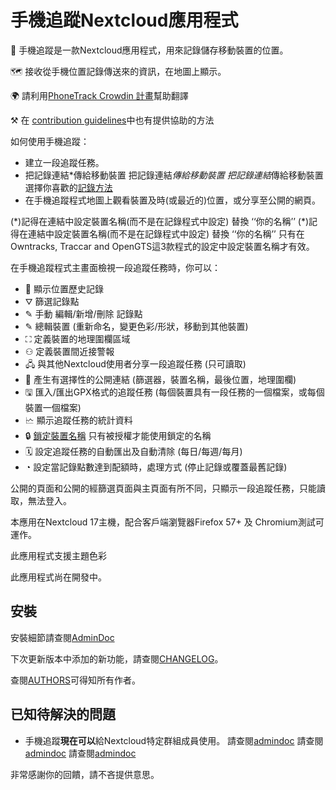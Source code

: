 # 手機追蹤Nextcloud應用程式

📱 手機追蹤是一款Nextcloud應用程式，用來記錄儲存移動裝置的位置。

🗺 接收從手機位置記錄傳送來的資訊，在地圖上顯示。

🌍 請利用[PhoneTrack Crowdin 計畫](https://crowdin.com/project/phonetrack)幫助翻譯

⚒ 在 [contribution guidelines](https://gitlab.com/eneiluj/phonetrack-oc/blob/master/CONTRIBUTING.md)中也有提供協助的方法

如何使用手機追蹤：

* 建立一段追蹤任務。
* 把記錄連結\*傳給移動裝置 把記錄連結*傳給移動裝置 把記錄連結*傳給移動裝置 選擇你喜歡的[記錄方法](https://gitlab.com/eneiluj/phonetrack-oc/wikis/userdoc#logging-methods)
* 在手機追蹤程式地圖上觀看裝置及時(或最近的)位置，或分享至公開的網頁。

(\*)記得在連結中設定裝置名稱(而不是在記錄程式中設定) 替換 ‘‘你的名稱’’ (\*)記得在連結中設定裝置名稱(而不是在記錄程式中設定) 替換 ‘‘你的名稱’’ 只有在Owntracks, Traccar and OpenGTS這3款程式的設定中設定裝置名稱才有效。

在手機追蹤程式主畫面檢視一段追蹤任務時，你可以：

* 📍 顯示位置歷史記錄
* ⛛ 篩選記錄點
* ✎ 手動 編輯/新增/刪除 記錄點
* ✎ 總輯裝置 (重新命名，變更色彩/形狀，移動到其他裝置)
* ⛶ 定義裝置的地理圍欄區域
* ⚇ 定義裝置間近接警報
* 🖧 與其他Nextcloud使用者分享一段追蹤任務 (只可讀取)
* 🔗 產生有選擇性的公開連結 (篩選器，裝置名稱，最後位置，地理圍欄)
* 🖫 匯入/匯出GPX格式的追蹤任務 (每個裝置具有一段任務的一個檔案，或每個裝置一個檔案)
* 🗠 顯示追蹤任務的統計資料
* 🔒 [鎖定裝置名稱](https://gitlab.com/eneiluj/phonetrack-oc/wikis/userdoc#device-name-reservation) 只有被授權才能使用鎖定的名稱
* 🗓 設定追蹤任務的自動匯出及自動清除 (每日/每週/每月)
* ◔ 設定當記錄點數達到配額時，處理方式 (停止記錄或覆蓋最舊記錄)

公開的頁面和公開的經篩選頁面與主頁面有所不同，只顯示一段追蹤任務，只能讀取，無法登入。

本應用在Nextcloud 17主機，配合客戶端瀏覽器Firefox 57+ 及 Chromium測試可運作。

此應用程式支援主題色彩

此應用程式尚在開發中。

## 安裝

安裝細節請查閱[AdminDoc](https://gitlab.com/eneiluj/phonetrack-oc/wikis/admindoc)

下次更新版本中添加的新功能，請查閱[CHANGELOG](https://gitlab.com/eneiluj/phonetrack-oc/blob/master/CHANGELOG.md#change-log)。

查閱[AUTHORS](https://gitlab.com/eneiluj/phonetrack-oc/blob/master/AUTHORS.md#authors)可得知所有作者。

## 已知待解決的問題

* 手機追蹤**現在可以**給Nextcloud特定群組成員使用。 請查閱[admindoc](https://gitlab.com/eneiluj/phonetrack-oc/wikis/admindoc#issue-with-phonetrack-restricted-to-some-groups-in-nextcloud) 請查閱[admindoc](https://gitlab.com/eneiluj/phonetrack-oc/wikis/admindoc#issue-with-phonetrack-restricted-to-some-groups-in-nextcloud) 請查閱[admindoc](https://gitlab.com/eneiluj/phonetrack-oc/wikis/admindoc#issue-with-phonetrack-restricted-to-some-groups-in-nextcloud)

非常感謝你的回饋，請不吝提供意思。